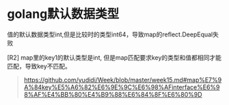 
# golang默认数据类型

值的默认数据类型int,但是比较时的类型int64，导致map的reflect.DeepEqual失败


[R2] map里的key1的默认类型是int, 但是map匹配要求key的类型和值都相同才能匹配，导致key不匹配。

> https://github.com/yudidi/Week/blob/master/week15.md#map%E7%9A%84key%E5%A6%82%E6%9E%9C%E6%98%AFinterface%E6%98%AF%E4%BB%80%E4%B9%88%E6%84%8F%E6%80%9D 

